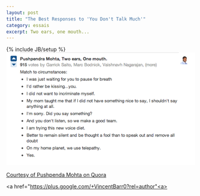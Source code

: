 ```yaml
---
layout: post
title: "The Best Responses to 'You Don't Talk Much'"
category: essais
excerpt: Two ears, one mouth...
---
```

{% include JB/setup %}
![Responses to 'You Don't Talk Much'](/assets/images/communication-response.png)

[Courtesy of Pushpenda Mohta on Quora](http://www.quora.com/Conversations/What-are-the-best-responses-to-you-dont-talk-much)

<a href="https://plus.google.com/+VincentBarr0?rel=author"<a></a>